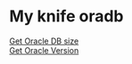 # My knife oradb
[Get Oracle DB size](mdinclude/get-oracle-sdbsize.md) <br>
[Get Oracle Version](mdinclude/get-oracle-version.md)

